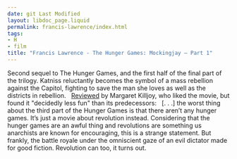 ```yaml
---
date: git Last Modified
layout: libdoc_page.liquid
permalink: francis-lawrence/index.html
tags:
- H
- film
title: "Francis Lawrence - The Hunger Games: Mockingjay – Part 1"
---
```


Second sequel to The Hunger Games, and the first  half of the final part of the trilogy. Katniss reluctantly becomes the symbol of  a mass rebellion against the Capitol, fighting to save the man she loves as well  as the districts in rebellion.
 
 <a href="http://www.anarchogeekreview.com/movies/the-hunger-games-mockingjay-part-1-2014"> Reviewed</a> by Margaret Killjoy, who liked the movie, but found it "decidedly  less fun" than its predecessors:
 
[. . .] the worst thing about the third part of the Hunger  Games is that there aren’t any hunger games. It’s just a movie about revolution  instead. Considering that the hunger games are an awful thing and revolutions  are something us anarchists are known for encouraging, this is a strange  statement. But frankly, the battle royale under the omniscient gaze of an evil  dictator made for good fiction. 
Revolution can too, it turns out.